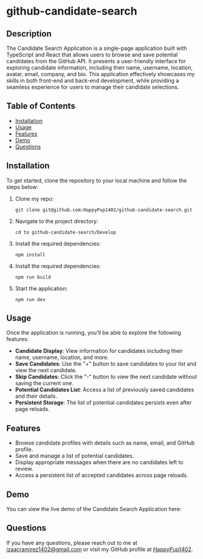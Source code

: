 # github-candidate-search

## Description

The Candidate Search Application is a single-page application built with TypeScript and React that allows users to browse and save potential candidates from the GitHub API. It presents a user-friendly interface for exploring candidate information, including their name, username, location, avatar, email, company, and bio. This application effectively showcases my skills in both front-end and back-end development, while providing a seamless experience for users to manage their candidate selections.

## Table of Contents

- [Installation](#installation)
- [Usage](#usage)
- [Features](#features)
- [Demo](#demo)
- [Questions](#questions)

## Installation

To get started, clone the repository to your local machine and follow the steps below:

1. Clone my repo:
    ```
    git clone git@github.com:HappyPup1402/github-candidate-search.git
    ```

2. Navigate to the project directory:
    ```
    cd to github-candidate-search/Develop
    ```

3. Install the required dependencies:
    ```
    npm install
    ```

4. Install the required dependencies:
    ```
    npm run build
    ```

5. Start the application:
    ```
    npm run dev
    ```

## Usage

Once the application is running, you'll be able to explore the following features:

- **Candidate Display**: View information for candidates including their name, username, location, and more.
- **Save Candidates**: Use the "+" button to save candidates to your list and view the next candidate.
- **Skip Candidates**: Click the "-" button to view the next candidate without saving the current one.
- **Potential Candidates List**: Access a list of previously saved candidates and their details.
- **Persistent Storage**: The list of potential candidates persists even after page reloads.

## Features

- Browse candidate profiles with details such as name, email, and GitHub profile.
- Save and manage a list of potential candidates.
- Display appropriate messages when there are no candidates left to review.
- Access a persistent list of accepted candidates across page reloads.

## Demo

You can view the live demo of the Candidate Search Application here: 

## Questions

If you have any questions, please reach out to me at [izaacramirez1402@gmail.com](mailto:izaacramirez1402@gmail.com) or visit my GitHub profile at [HappyPup1402](https://github.com/HappyPup1402).
